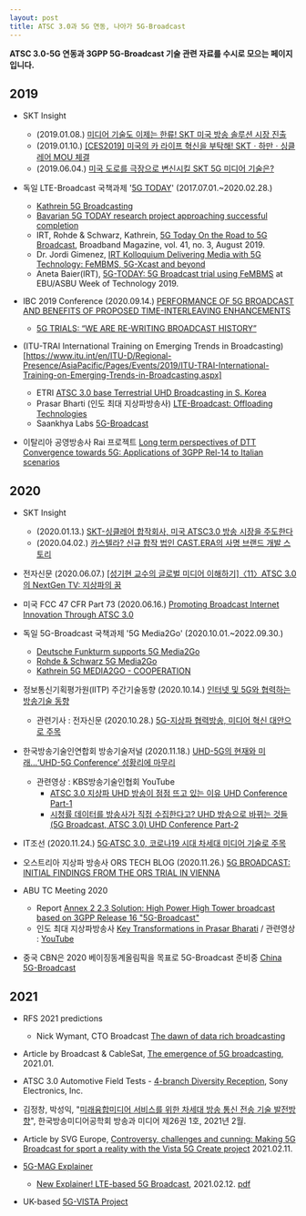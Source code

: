 ```yaml
---
layout: post
title: ATSC 3.0과 5G 연동, 나아가 5G-Broadcast
---
```


**ATSC 3.0-5G 연동과 3GPP 5G-Broadcast 기술 관련 자료를 수시로 모으는 페이지입니다.**

## 2019

* SKT Insight 
   + (2019.01.08.) [미디어 기술도 이제는 한류! SKT 미국 방송 솔루션 시장 진출](https://www.sktinsight.com/111997)
   + (2019.01.10.) [[CES2019] 미국의 카 라이프 혁신을 부탁해! SKTㆍ하만ㆍ싱클레어 MOU 체결](https://www.sktinsight.com/112047)
   + (2019.06.04.) [미국 도로를 극장으로 변신시킬 SKT 5G 미디어 기술은?](https://www.sktinsight.com/116140)


* 독일 LTE-Broadcast 국책과제 '[5G TODAY](https://5g-today.de/?lang=en)' (2017.07.01.~2020.02.28.) 
    + [Kathrein 5G Broadcasting](https://www.kathrein-bca.com/en/references/5g-broadcasting)
    + [Bavarian 5G TODAY research project approaching successful completion](https://www.rohde-schwarz.com/us/about/news-press/all-news/bavarian-5g-today-research-project-approaching-successful-completion-press-release-detailpage_229356-706880.html)
    + IRT, Rohde & Schwarz, Kathrein, [5G Today On the Road to 5G Broadcast](https://www.thescte.eu/resources/downloads/editorial-broadband-journal/august-2019/1496-p76-5g-today-on-the-road-to-5g-broadcast/file), Broadband Magazine, vol. 41, no. 3, August 2019.
    + Dr. Jordi Gimenez, [IRT Kolloquium Delivering Media with 5G Technology: FeMBMS, 5G-Xcast and beyond](https://www.youtube.com/watch?v=WfeaBDZyevI)
    + Aneta Baier(IRT), [5G-TODAY: 5G Broadcast trial using FeMBMS](https://tech.ebu.ch/docs/events/asbu_wot2019/presentations/Day3-slot6-EBU-ASBU-WoT-5G_today-Aneta%20Baier-IRT-2019.pdf) at EBU/ASBU Week of Technology 2019.


* IBC 2019 Conference (2020.09.14.) [PERFORMANCE OF 5G BROADCAST AND BENEFITS OF PROPOSED TIME-INTERLEAVING ENHANCEMENTS
](https://www.ibc.org/technical-papers/performance-of-5g-broadcast-and-benefits-of-proposed-time-interleaving-enhancements/6745.article)
  + [5G TRIALS: “WE ARE RE-WRITING BROADCAST HISTORY”](https://www.ibc.org/trends/5g-today-bavarias-broadcast-trials/5130.article)
  
* (ITU-TRAI International Training on Emerging Trends in Broadcasting)[https://www.itu.int/en/ITU-D/Regional-Presence/AsiaPacific/Pages/Events/2019/ITU-TRAI-International-Training-on-Emerging-Trends-in-Broadcasting.aspx]
   + ETRI [ATSC 3.0 base Terrestrial UHD Broadcasting in S. Korea](https://www.itu.int/en/ITU-D/Regional-Presence/AsiaPacific/SiteAssets/Pages/Events/2019/ITU-TRAI-International-Training-on-Emerging-Trends-in-Broadcasting/Sung_Ik_Park_Speech.pdf)
   + Prasar Bharti (인도 최대 지상파방송사) [LTE-Broadcast: Offloading Technologies](https://www.itu.int/en/ITU-D/Regional-Presence/AsiaPacific/SiteAssets/Pages/Events/2019/ITU-TRAI-International-Training-on-Emerging-Trends-in-Broadcasting/TRAI%20-%20Panel%20Discussions%20-%2010%20Oct%202019%20-%20Jio%20Deck_Makarand%20Pawar.pdf)
   + Saankhya Labs [5G-Broadcast](https://www.itu.int/en/ITU-D/Regional-Presence/AsiaPacific/SiteAssets/Pages/Events/2019/ITU-TRAI-International-Training-on-Emerging-Trends-in-Broadcasting/Parag_Naik_Speech.pdf)

* 이탈리아 공영방송사 Rai 프로젝트 [Long term perspectives of DTT Convergence towards 5G: Applications of 3GPP Rel-14 to Italian scenarios
](http://www.crit.rai.it/CritPortal/progetti/?p=1810)

## 2020

* SKT Insight 
   + (2020.01.13.) [SKT-싱클레어 합작회사, 미국 ATSC3.0 방송 시장을 주도한다](https://www.sktinsight.com/120122)
   + (2020.04.02.) [카스텔라? 신규 합작 법인 CAST.ERA의 사명 브랜드 개발 스토리](https://www.sktinsight.com/121495)

* 전자신문 (2020.06.07.) [[성기현 교수의 글로벌 미디어 이해하기]〈11〉ATSC 3.0의 NextGen TV: 지상파의 꿈](https://m.etnews.com/20200605000140)

* 미국 FCC 47 CFR Part 73 (2020.06.16.) [Promoting Broadcast Internet Innovation Through ATSC 3.0](https://www.govinfo.gov/content/pkg/FR-2020-07-16/pdf/2020-13202.pdf)

* 독일 5G-Broadcast 국책과제 '5G Media2Go' (2020.10.01.~2022.09.30.) 
    + [Deutsche Funkturm supports 5G Media2Go](https://www.dfmg.de/en/sites-for-your-network/site-rental/id-5g-media2go.html)
    + [Rohde & Schwarz 5G Media2Go](https://www.rohde-schwarz.com/us/about/news-press/all-news/rohde-schwarz-5g-media2go-press-release-detailpage_229356-946689.html)
    + [Kathrein 5G MEDIA2GO - COOPERATION](https://www.kathrein-bca.com/en/5g-media2go-cooperation)

* 정보통신기획평가원(IITP) 주간기술동향 (2020.10.14.) [인터넷 및 5G와 협력하는 방송기술 동향](https://www.itfind.or.kr/publication/regular/weeklytrend/weekly/view.do?boardParam1=8022&boardParam2=8022)
   + 관련기사 : 전자신문 (2020.10.28.) [5G-지상파 협력방송, 미디어 혁신 대안으로 주목](https://www.etnews.com/20201028000203)

* 한국방송기술인연합회 방송기술저널 (2020.11.18.) [UHD-5G의 현재와 미래…‘UHD-5G Conference’ 성황리에 마무리](http://journal.kobeta.com/uhd-5g%ec%9d%98-%ed%98%84%ec%9e%ac%ec%99%80-%eb%af%b8%eb%9e%98uhd-5g-conference-%ec%84%b1%ed%99%a9%eb%a6%ac%ec%97%90-%eb%a7%88%eb%ac%b4%eb%a6%ac/)

   + 관련영상 : KBS방송기술인협회 YouTube 
     + [ATSC 3.0 지상파 UHD 방송이 점점 뜨고 있는 이유 UHD Conference Part-1](https://youtu.be/I-SjKsaheBc)
     + [시청률 데이터를 방송사가 직접 수집한다고? UHD 방송으로 바뀌는 것들 (5G Broadcast, ATSC 3.0) UHD Conference Part-2](https://youtu.be/UbXijiHjBcg)

* IT조선 (2020.11.24.) [5G·ATSC 3.0, 코로나19 시대 차세대 미디어 기술로 주목](http://it.chosun.com/site/data/html_dir/2020/11/24/2020112402595.html)

* 오스트리아 지상파 방송사 ORS TECH BLOG (2020.11.26.) [5G BROADCAST: INITIAL FINDINGS FROM THE ORS TRIAL IN VIENNA](https://www.ors.at/en/tech-blog/blog-articles/5g-broadcast-initial-findings-from-the-ors-trial-in-vienna-505/)

* ABU TC Meeting 2020
   + Report [Annex 2 2.3 Solution: High Power High Tower broadcast based on 3GPP Release 16 "5G-Broadcast"](https://www.abu.org.my/wp-content/uploads/2020/11/7-TRANSMISSION.pdf)
   + 인도 최대 지상파방송사 [Key Transformations in Prasar Bharati](https://www.abu.org.my/wp-content/uploads/2020/11/Sunil-Keynote-ppt-DTM-NextGen-TV-sm.pdf) / 관련영상 : [YouTube](https://youtu.be/YMJdwMUSRGU)

* 중국 CBN은 2020 베이징동계올림픽을 목표로 5G-Broadcast 준비중 [China 5G-Broadcast](https://speakerdeck.com/soichi1/china-5g-broadcast)

## 2021

* RFS 2021 predictions 
  + Nick Wymant, CTO Broadcast [The dawn of data rich broadcasting](https://www.rfsworld.com/articles/blog/rfs-2021-predictions)
  
* Article by Broadcast & CableSat, [The emergence of 5G broadcasting](https://www.broadcastandcablesat.co.in/the-emergence-of-5g-broadcasting/), 2021.01.
  
* ATSC 3.0 Automotive Field Tests - [4-branch Diversity Reception](https://www.sony.com/content/dam/sony/landing-pages/whitepaper-atsc30_automotive_field_tests_.pdf), Sony Electronics, Inc.

* 김정창, 박성익, "[미래융합미디어 서비스를 위한 차세대 방송 통신 전송 기술 발전방향](http://www.kibme.org/resources/journal/20210216103106731.pdf)", 한국방송미디어공학회 방송과 미디어 제26권 1호, 2021년 2월.

* Article by SVG Europe, [Controversy, challenges and cunning: Making 5G Broadcast for sport a reality with the Vista 5G Create project](
https://www.svgeurope.org/blog/headlines/controversy-challenges-and-cunning-making-5g-broadcast-for-sport-a-reality-with-the-vista-5g-create-project/) 2021.02.11.

* [5G-MAG Explainer](https://www.5g-mag.com/explainers)
  + [New Explainer! LTE-based 5G Broadcast](https://www.5g-mag.com/post/new-explainer-lte-based-5g-broadcast), 2021.02.12. [pdf](https://drive.google.com/file/d/1dlrP3csb_NbIDoLZU-QGciqCyhpUlqBO/view)

* UK-based [5G-VISTA Project](https://www.rohde-schwarz.com/dk/solutions/broadcast-and-media/newsletter/5g-vista_254434.html)
